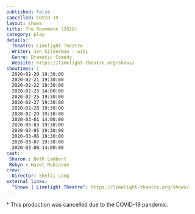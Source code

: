```yaml
---
published: false
cancelled: COVID-19
layout: shows
title: The Roommate (2020)
category: play
details:
  Theatre: Limelight Theatre
  Writer: Jen Silverman - wiki
  Genre: Dramatic Comedy
  Website: https://limelight-theatre.org/shows/
showtimes: |
  2020-02-20 19:30:00
  2020-02-21 19:30:00
  2020-02-22 19:30:00
  2020-02-23 14:00:00
  2020-02-25 19:30:00
  2020-02-27 19:30:00
  2020-02-28 19:30:00
  2020-02-29 19:30:00
  2020-03-01 14:00:00
  2020-03-03 19:30:00
  2020-03-05 19:30:00
  2020-03-06 19:30:00
  2020-03-07 19:30:00
  2020-03-08 14:00:00
cast:
 Sharon : Beth Lambert
 Robyn : Hazel Robinson 
crew:
  Director: Shelli Long
external_links:
  "Shows | Limelight Theatre": https://limelight-theatre.org/shows/
---
```

\* This production was cancelled due to the COVID-19 pandemic.  